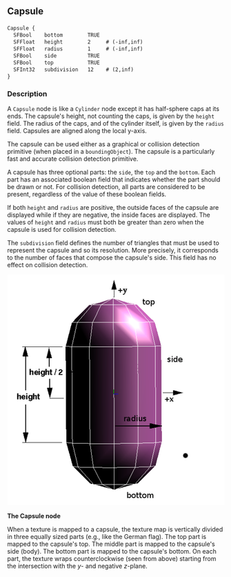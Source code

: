 ## Capsule


```
Capsule {
  SFBool    bottom        TRUE
  SFFloat   height        2     # (-inf,inf)
  SFFloat   radius        1     # (-inf,inf)
  SFBool    side          TRUE
  SFBool    top           TRUE
  SFInt32   subdivision   12    # (2,inf)
}
```

### Description

A `Capsule` node is like a `Cylinder` node except it has half-sphere caps at its
ends. The capsule's height, not counting the caps, is given by the `height`
field. The radius of the caps, and of the cylinder itself, is given by the
`radius` field. Capsules are aligned along the local y-axis.

The capsule can be used either as a graphical or collision detection primitive
(when placed in a `boundingObject`). The capsule is a particularly fast and
accurate collision detection primitive.

A capsule has three optional parts: the `side`, the `top` and the `bottom`. Each
part has an associated boolean field that indicates whether the part should be
drawn or not. For collision detection, all parts are considered to be present,
regardless of the value of these boolean fields.

If both `height` and `radius` are positive, the outside faces of the capsule are
displayed while if they are negative, the inside faces are displayed. The values
of `height` and `radius` must both be greater than zero when the capsule is used
for collision detection.

The `subdivision` field defines the number of triangles that must be used to
represent the capsule and so its resolution. More precisely, it corresponds to
the number of faces that compose the capsule's side. This field has no effect on
collision detection.

![The Capsule node](png/capsule.png)

**The Capsule node**

When a texture is mapped to a capsule, the texture map is vertically divided in
three equally sized parts (e.g., like the German flag). The top part is mapped
to the capsule's top. The middle part is mapped to the capsule's side (body).
The bottom part is mapped to the capsule's bottom. On each part, the texture
wraps counterclockwise (seen from above) starting from the intersection with the
*y*- and negative *z*-plane.

